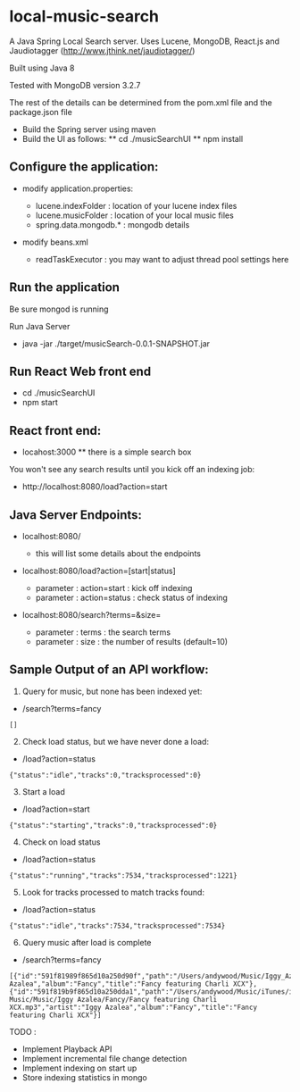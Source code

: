 # local-music-search

A Java Spring Local Search server.
Uses Lucene, MongoDB, React.js 
and Jaudiotagger (http://www.jthink.net/jaudiotagger/)

Built using Java 8

Tested with MongoDB version 3.2.7

The rest of the details can be determined from the pom.xml file
and the package.json file

* Build the Spring server using maven
* Build the UI as follows:
** cd ./musicSearchUI
** npm install

## Configure the application:
* modify application.properties:
  * lucene.indexFolder : location of your lucene index files
  * lucene.musicFolder : location of your local music files
  * spring.data.mongodb.* : mongodb details

* modify beans.xml
  * readTaskExecutor : you may want to adjust thread pool settings here

## Run the application

Be sure mongod is running

Run Java Server
* java -jar ./target/musicSearch-0.0.1-SNAPSHOT.jar

## Run React Web front end
* cd ./musicSearchUI
* npm start

## React front end:
* locahost:3000
** there is a simple search box

You won't see any search results until you kick off an indexing job:
* http://localhost:8080/load?action=start

## Java Server Endpoints:
* localhost:8080/
  * this will list some details about the endpoints

* localhost:8080/load?action=[start|status]
  * parameter : action=start : kick off indexing
  * parameter : action=status : check status of indexing

* localhost:8080/search?terms=<terms>&size=<size>
  * parameter : terms : the search terms
  * parameter : size : the number of results (default=10)

## Sample Output of an API workflow:
1. Query for music, but none has been indexed yet:
* /search?terms=fancy
```
[]
```

2. Check load status, but we have never done a load:
* /load?action=status
```
{"status":"idle","tracks":0,"tracksprocessed":0}
```

3. Start a load
* /load?action=start
```
{"status":"starting","tracks":0,"tracksprocessed":0}
``` 

4. Check on load status
* /load?action=status
```
{"status":"running","tracks":7534,"tracksprocessed":1221}
```

5. Look for tracks processed to match tracks found:
* /load?action=status
```
{"status":"idle","tracks":7534,"tracksprocessed":7534}
```

6. Query music after load is complete
* /search?terms=fancy
```
[{"id":"591f81989f865d10a250d90f","path":"/Users/andywood/Music/Iggy_Azalea_Fancy_featuring_Charli_XCX.mp3","artist":"Iggy Azalea","album":"Fancy","title":"Fancy featuring Charli XCX"},{"id":"591f819b9f865d10a250dda1","path":"/Users/andywood/Music/iTunes/iTunes Music/Music/Iggy Azalea/Fancy/Fancy featuring Charli XCX.mp3","artist":"Iggy Azalea","album":"Fancy","title":"Fancy featuring Charli XCX"}]
```

TODO : 
* Implement Playback API
* Implement incremental file change detection
* Implement indexing on start up
* Store indexing statistics in mongo

